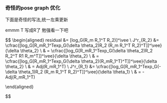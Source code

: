 <!--
 * @Author: Liu Weilong
 * @Date: 2021-05-21 09:44:12
 * @LastEditors: Liu Weilong
 * @LastEditTime: 2021-05-21 11:08:14
 * @Description: 
-->
### 奇怪的pose graph 优化
下面是奇怪的写法,统一左乘更新

emmm T 写成R了 勉强看一下吧



$$
\begin{aligned}
    residual &= [log_G(R_m R_1^T R_2)]^\vee
    \\
    J^r_{R_2} &= \cfrac{[log_G[R_mR_1^Texp_G(\delta \theta_2)R_2 (R_m R_1^T R_2)^T]]^\vee}{\delta \theta_2}
    \\
    & = \cfrac{[log_G[R_mR_1^Texp_G(\delta \theta_2)R_2 R_2^T R1 R_m^T]]^\vee}{\delta \theta_2}
    \\
    & = \cfrac{[log_G[R_mR_1^Texp_G(\delta \theta_2)(R_mR_1^T)^T]]^\vee}{\delta \theta_2}
    \\
    & = Adj(R_mR_1^T)
    \\
    J^r_{R_1} &= \cfrac{[log_G[R_mR_1^Texp_G(-\delta \theta_1)R_2 (R_m R_1^T R_2)^T]]^\vee}{\delta \theta_1}
    \\
    & = -Adj(R_mR_1^T)
    
\end{aligned}
    
$$



